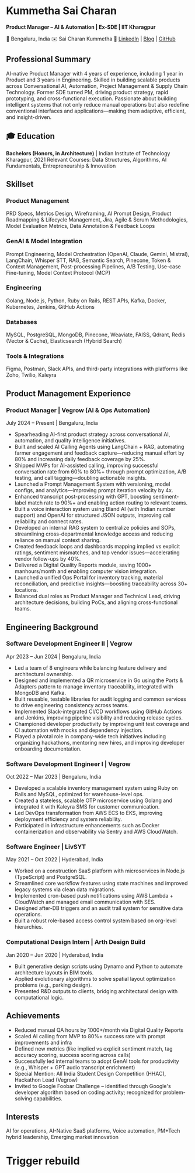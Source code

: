 # Kummetha Sai Charan

**Product Manager – AI & Automation | Ex-SDE | IIT Kharagpur**

📍 Bengaluru, India
✉️ Sai Charan Kummetha
🔗 [LinkedIn](https://www.linkedin.com/in/saicharankummetha/) | [Blog](https://medium.com/@saicharankummetha) | [GitHub](https://github.com/charanvegrow)

## Professional Summary

AI-native Product Manager with 4 years of experience, including 1 year in Product and 3 years in Engineering. Skilled in building scalable products across Conversational AI, Automation, Project Management & Supply Chain Technology. Former SDE turned PM, driving product strategy, rapid prototyping, and cross-functional execution. Passionate about building intelligent systems that not only reduce manual operations but also redefine conventional interfaces and applications—making them adaptive, efficient, and insight-driven.

## 🎓 Education


**Bachelors (Honors, in Architecture)** | Indian Institute of Technology Kharagpur, 2021
Relevant Courses: Data Structures, Algorithms, AI Fundamentals, Entrepreneurship & Innovation

## Skillset

### Product Management
PRD Specs, Metrics Design, Wireframing, AI Prompt Design, Product Roadmapping & Lifecycle Management, Jira, Agile & Scrum Methodologies, Model Evaluation Metrics, Data Annotation & Feedback Loops

### GenAI & Model Integration
Prompt Engineering, Model Orchestration (OpenAI, Claude, Gemini, Mistral), LangChain, Whisper STT, RAG, Semantic Search, Pinecone, Token & Context Management, Post-processing Pipelines, A/B Testing, Use-case Fine-tuning, Model Context Protocol (MCP)

### Engineering
Golang, Node.js, Python, Ruby on Rails, REST APIs, Kafka, Docker, Kubernetes, Jenkins, GitHub Actions

### Databases
MySQL, PostgreSQL, MongoDB, Pinecone, Weaviate, FAISS, Qdrant, Redis (Vector & Cache), Elasticsearch (Hybrid Search)

### Tools & Integrations
Figma, Postman, Slack APIs, and third-party integrations with platforms like Zoho, Twilio, Kaleyra

## Product Management Experience

### Product Manager | Vegrow (AI & Ops Automation)
July 2024 – Present | Bengaluru, India

- Spearheading AI-first product strategy across conversational AI, automation, and quality intelligence initiatives.
- Built and scaled AI Calling Agents using LangChain + RAG, automating farmer engagement and feedback capture—reducing manual effort by 80% and increasing daily feedback coverage by 25%.
- Shipped MVPs for AI-assisted calling, improving successful conversation rate from 60% to 80%+ through prompt optimization, A/B testing, and call tagging—doubling actionable insights.
- Launched a Prompt Management System with versioning, model configs, and analytics—improving prompt iteration velocity by 4x.
- Enhanced transcript post-processing with GPT, boosting sentiment-label match rate to 90%+ and enabling action routing to relevant teams.
- Built a voice interaction system using Bland AI (with Indian number support) and OpenAI for structured JSON outputs, improving call reliability and connect rates.
- Developed an internal RAG system to centralize policies and SOPs, streamlining cross-departmental knowledge access and reducing reliance on manual context sharing.
- Created feedback loops and dashboards mapping implied vs explicit ratings, sentiment mismatches, and top vendor issues—accelerating vendor follow-ups by 40%.
- Delivered a Digital Quality Reports module, saving 1000+ manhours/month and enabling computer vision integration.
- Launched a unified Ops Portal for inventory tracking, material reconciliation, and predictive insights—boosting traceability across 30+ locations.
- Balanced dual roles as Product Manager and Technical Lead, driving architecture decisions, building PoCs, and aligning cross-functional teams.

## Engineering Background

### Software Development Engineer II | Vegrow
Apr 2023 – Jun 2024 | Bengaluru, India

- Led a team of 8 engineers while balancing feature delivery and architectural ownership.
- Designed and implemented a QR microservice in Go using the Ports & Adapters pattern to manage inventory traceability, integrated with MongoDB and Kafka.
- Built reusable, testable libraries for audit logging and common services to drive engineering consistency across teams.
- Implemented Slack-integrated CI/CD workflows using GitHub Actions and Jenkins, improving pipeline visibility and reducing release cycles.
- Championed developer productivity by improving unit test coverage and CI automation with mocks and dependency injection.
- Played a pivotal role in company-wide tech initiatives including organizing hackathons, mentoring new hires, and improving developer onboarding documentation.

### Software Development Engineer I | Vegrow
Oct 2022 – Mar 2023 | Bengaluru, India

- Developed a scalable inventory management system using Ruby on Rails and MySQL, optimized for warehouse-level ops.
- Created a stateless, scalable OTP microservice using Golang and integrated it with Kaleyra SMS for customer communication.
- Led DevOps transformation from AWS ECS to EKS, improving deployment efficiency and system reliability.
- Participated in infrastructure enhancements such as Docker containerization and observability via Sentry and AWS CloudWatch.

### Software Engineer | LivSYT
May 2021 – Oct 2022 | Hyderabad, India

- Worked on a construction SaaS platform with microservices in Node.js (TypeScript) and PostgreSQL.
- Streamlined core workflow features using state machines and improved legacy systems via clean data migrations.
- Implemented cron-based push notifications using AWS Lambda + CloudWatch and managed email communication with SES.
- Designed after-DB triggers and an audit trail system for sensitive data operations.
- Built a robust role-based access control system based on org-level hierarchies.

### Computational Design Intern | Arth Design Build
Jan 2020 – Jun 2020 | Hyderabad, India

- Built generative design scripts using Dynamo and Python to automate architecture layouts in BIM tools.
- Applied evolutionary algorithms to solve spatial layout optimization problems (e.g., parking design).
- Presented R&D outputs to clients, bridging architectural design with computational logic.

## Achievements

- Reduced manual QA hours by 1000+/month via Digital Quality Reports
- Scaled AI calling from MVP to 80%+ success rate with prompt improvements and infra
- Defined new metrics (like implied vs explicit sentiment match, tag accuracy scoring, success scoring across calls)
- Successfully led internal teams to adopt GenAI tools for productivity (e.g., Whisper + GPT audio transcript enrichment)
- Special Mention: All India Student Design Competition (HHAC), Hackathon Lead (Vegrow)
- Invited to Google Foobar Challenge – identified through Google's developer algorithm based on coding activity; recognized for problem-solving capabilities.

## Interests

AI for operations, AI-Native SaaS platforms, Voice automation, PM+Tech hybrid leadership, Emerging market innovation
# Trigger rebuild
